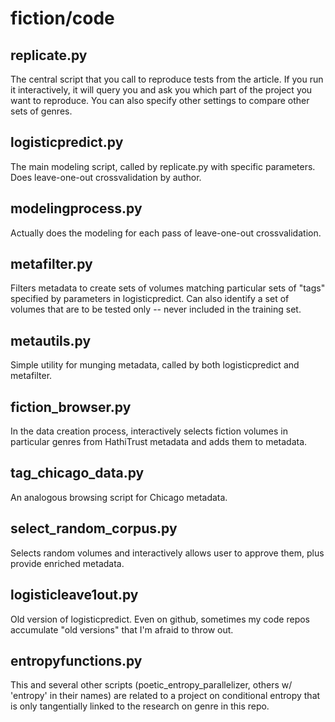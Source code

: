 fiction/code
============

replicate.py
------------
The central script that you call to reproduce tests from the article. If you run it interactively, it will query you and ask you which part of the project you want to reproduce. You can also specify other settings to compare other sets of genres.

logisticpredict.py
------------------
The main modeling script, called by replicate.py with specific parameters. Does leave-one-out crossvalidation by author.

modelingprocess.py
------------------
Actually does the modeling for each pass of leave-one-out crossvalidation.

metafilter.py
-------------
Filters metadata to create sets of volumes matching particular sets of "tags" specified by parameters in logisticpredict. Can also identify a set of volumes that are to be tested only -- never included in the training set.

metautils.py
------------
Simple utility for munging metadata, called by both logisticpredict and metafilter.

fiction_browser.py
------------------
In the data creation process, interactively selects fiction volumes in particular genres from HathiTrust metadata and adds them to metadata.

tag_chicago_data.py
-------------------
An analogous browsing script for Chicago metadata.

select_random_corpus.py
-----------------------
Selects random volumes and interactively allows user to approve them, plus provide enriched metadata.

logisticleave1out.py
--------------------
Old version of logisticpredict. Even on github, sometimes my code repos accumulate "old versions" that I'm afraid to throw out.

entropyfunctions.py
-------------------
This and several other scripts (poetic_entropy_parallelizer, others w/ 'entropy' in their names) are related to a project on conditional entropy that is only tangentially linked to the research on genre in this repo.
